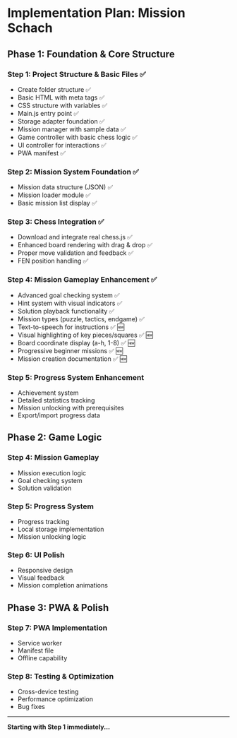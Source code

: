 # Implementation Plan: Mission Schach

## Phase 1: Foundation & Core Structure
### Step 1: Project Structure & Basic Files ✅
- Create folder structure ✅
- Basic HTML with meta tags ✅
- CSS structure with variables ✅
- Main.js entry point ✅
- Storage adapter foundation ✅
- Mission manager with sample data ✅
- Game controller with basic chess logic ✅
- UI controller for interactions ✅
- PWA manifest ✅

### Step 2: Mission System Foundation ✅
- Mission data structure (JSON) ✅
- Mission loader module ✅
- Basic mission list display ✅

### Step 3: Chess Integration ✅
- Download and integrate real chess.js ✅
- Enhanced board rendering with drag & drop ✅
- Proper move validation and feedback ✅
- FEN position handling ✅

### Step 4: Mission Gameplay Enhancement ✅
- Advanced goal checking system ✅
- Hint system with visual indicators ✅
- Solution playback functionality ✅
- Mission types (puzzle, tactics, endgame) ✅
- Text-to-speech for instructions ✅ 🆕
- Visual highlighting of key pieces/squares ✅ 🆕
- Board coordinate display (a-h, 1-8) ✅ 🆕
- Progressive beginner missions ✅ 🆕
- Mission creation documentation ✅ 🆕

### Step 5: Progress System Enhancement
- Achievement system
- Detailed statistics tracking
- Mission unlocking with prerequisites
- Export/import progress data

## Phase 2: Game Logic
### Step 4: Mission Gameplay
- Mission execution logic
- Goal checking system
- Solution validation

### Step 5: Progress System
- Progress tracking
- Local storage implementation
- Mission unlocking logic

### Step 6: UI Polish
- Responsive design
- Visual feedback
- Mission completion animations

## Phase 3: PWA & Polish
### Step 7: PWA Implementation
- Service worker
- Manifest file
- Offline capability

### Step 8: Testing & Optimization
- Cross-device testing
- Performance optimization
- Bug fixes

---
**Starting with Step 1 immediately...**
